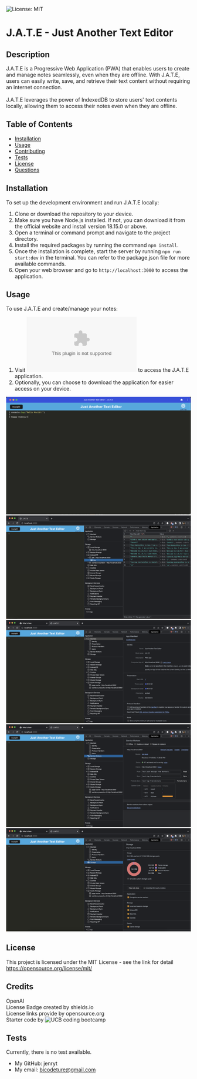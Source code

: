 ![License: MIT](https://img.shields.io/badge/license-MIT-blue)

# J.A.T.E - Just Another Text Editor

## Description

J.A.T.E is a Progressive Web Application (PWA) that enables users to create and manage notes seamlessly, even when they are offline. With J.A.T.E, users can easily write, save, and retrieve their text content without requiring an internet connection.<br><br>
J.A.T.E leverages the power of IndexedDB to store users' text contents locally, allowing them to access their notes even when they are offline.<br>

## Table of Contents

- [Installation](#installation)
- [Usage](#usage)
- [Contributing](#contributing)
- [Tests](#tests)
- [License](#license)
- [Questions](#questions)

## Installation

To set up the development environment and run J.A.T.E locally:

1. Clone or download the repository to your device.
2. Make sure you have Node.js installed. If not, you can download it from the official website and install version 18.15.0 or above.
3. Open a terminal or command prompt and navigate to the project directory.
4. Install the required packages by running the command `npm install`.
5. Once the installation is complete, start the server by running `npm run start:dev` in the terminal. You can refer to the package.json file for more available commands.
6. Open your web browser and go to `http://localhost:3000` to access the application.

## Usage

To use J.A.T.E and create/manage your notes:

1. Visit ![this link](google.com) to access the J.A.T.E application.
2. Optionally, you can choose to download the application for easier access on your device.

![J.A.T.E AppView](./assets/images/J.A.T.E_AppView.png)
![J.A.T.E BrowserView_IndexedDB_jate](./assets/images/J.A.T.E_BrowserView_IndexedDB_jate.png)
![J.A.T.E BrowserView_Manifest](./assets/images/J.A.T.E_BrowserView_Manifest.png)
![J.A.T.E BrowserView_ServiceWorkers](./assets/images/J.A.T.E_BrowserView_ServiceWorkers.png)
![J.A.T.E BrowserView_Storage](./assets/images/J.A.T.E_BrowserView_Storage.png)

## License

This project is licensed under the MIT License - see the link for detail
https://opensource.org/license/mit/

## Credits

OpenAI<br>
License Badge created by shields.io<br>
License links provide by opensource.org<br>
Starter code by ![UCB coding bootcamp](https://github.com/coding-boot-camp/cautious-meme.git) <br>

## Tests

Currently, there is no test available.

- My GitHub: jenryt
- My email: bicodeture@gmail.com
